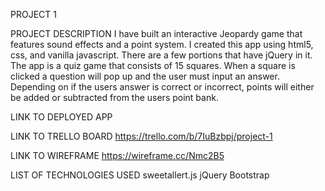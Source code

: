 PROJECT 1

PROJECT DESCRIPTION
I have built an interactive Jeopardy game that features sound effects and a point system. I created this app using html5, css, and vanilla javascript. There are a few portions that have jQuery in it.
The app is a quiz game that consists of 15 squares. When a square is clicked a question will pop up and the user must input an answer. Depending on if the users answer is correct or incorrect, points will either be added or subtracted from the users point bank.  


LINK TO DEPLOYED APP

LINK TO TRELLO BOARD
https://trello.com/b/7IuBzbpj/project-1


LINK TO WIREFRAME
https://wireframe.cc/Nmc2B5


LIST OF TECHNOLOGIES USED
sweetallert.js
jQuery
Bootstrap


